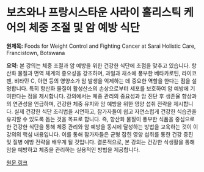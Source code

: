 # 보츠와나 프랑시스타운 사라이 홀리스틱 케어의 체중 조절 및 암 예방 식단

**원제목:** Foods for Weight Control and Fighting Cancer at Sarai Holistic Care, Francistown, Botswana

**요약:** 본 강의는 체중 조절과 암 예방을 위한 건강한 식단에 초점을 맞추고 있습니다. 항산화 물질과 면역 체계의 중요성을 강조하며, 과일과 채소에 풍부한 베타카로틴, 라이코펜, 비타민 C, 아연 등의 영양소가 암 발생을 억제하는 데 중요한 역할을 한다는 점을 설명합니다.  특히 항산화 물질이 활성산소의 손상으로부터 세포를 보호하여 암 예방에 기여한다는 점을 제시합니다.  강의에서는 체중 관리의 중요성과 암 진단 후 생존율 향상과의 연관성을 언급하며,  건강한 체중 유지와 암 예방을 위한 영양 섭취 전략을 제시합니다.  실제 건강한 식단 조리법을 시연하고,  참가자들이 쉽고 자연스럽게 건강한 식습관을 유지할 수 있도록 돕는 것을 목표로 합니다.  즉,  항산화 물질이 풍부한 식품을 중심으로 한 건강한 식단을 통해 체중 관리와 암 예방을 동시에 달성하는 방법을 교육하는 것이 이 강의의 핵심 내용입니다.  이를 통해 참가자들은 균형 잡힌 영양 섭취를 통한 건강 증진 및 질병 예방 전략을 배우게 될 것입니다.  결론적으로, 본 강의는 건강한 식생활을 통해 암을 예방하고 체중을 관리하는 실용적인 방법을 제공합니다.

[원문 링크](https://www.pcrm.org/good-nutrition/plant-based-diets/ffl/classes/154506)
